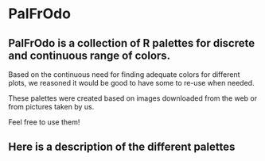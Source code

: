 # PalFrOdo

## PalFrOdo is a collection of R palettes for discrete and continuous range of colors.

Based on the continuous need for finding adequate colors for different plots, we reasoned it would be good to have some to re-use when needed.

These palettes were created based on images downloaded from the web or from pictures taken by us.

Feel free to use them!

## Here is a description of the different palettes
